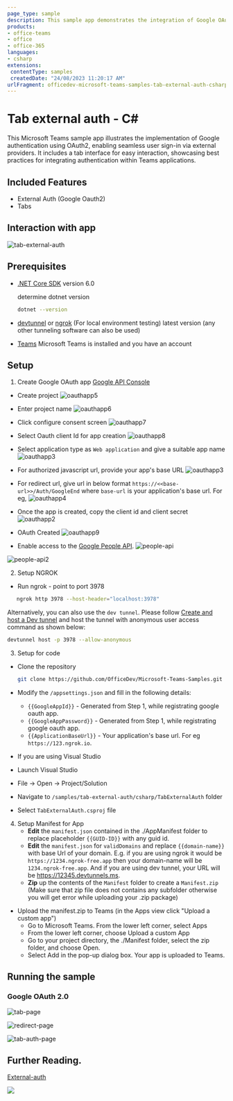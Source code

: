 ```yaml
---
page_type: sample
description: This sample app demonstrates the integration of Google OAuth2 for user authentication within Microsoft Teams. It features a tab-based interface that allows users to log in using their Google accounts and interact with the application seamlessly.
products:
- office-teams
- office
- office-365
languages:
- csharp
extensions:
 contentType: samples
 createdDate: "24/08/2023 11:20:17 AM"
urlFragment: officedev-microsoft-teams-samples-tab-external-auth-csharp
---
```

# Tab external auth - C#

This Microsoft Teams sample app illustrates the implementation of Google authentication using OAuth2, enabling seamless user sign-in via external providers. It includes a tab interface for easy interaction, showcasing best practices for integrating authentication within Teams applications.

## Included Features
* External Auth (Google Oauth2)
* Tabs

## Interaction with app

![tab-external-auth](Images/tab-external-auth-app.gif)

## Prerequisites

- [.NET Core SDK](https://dotnet.microsoft.com/download) version 6.0

  determine dotnet version
  ```bash
  dotnet --version
  ```
- [devtunnel](https://aka.ms/TunnelsCliDownload/win-x64) or [ngrok](https://ngrok.com/download) (For local environment testing) latest version (any other tunneling software can also be used)

- [Teams](https://teams.microsoft.com) Microsoft Teams is installed and you have an account

## Setup

1. Create Google OAuth app [Google API Console](https://console.developers.google.com/)
 - Create project
  ![oauthapp5](Images/oauthapp5.png)
 
  - Enter project name
  ![oauthapp6](Images/oauthapp6.png)
 
  - Click configure consent screen
  ![oauthapp7](Images/oauthapp7.png)
 
  - Select Oauth client Id for app creation
  ![oauthapp8](Images/oauthapp8.png) 
 
  - Select application type as `Web application` and give a suitable app name
  ![oauthapp3](Images/oauthapp3.png)
 
  - For authorized javascript url, provide your app's base URL
  ![oauthapp3](Images/oauthapp3.png)
 
  - For redirect url, give url in below format `https://<<base-url>>/Auth/GoogleEnd` where `base-url` is your application's base url. For eg,
  ![oauthapp4](Images/oauthapp4.png)
 
  - Once the app is created, copy the client id and client secret
  ![oauthapp2](Images/oauthapp2.png)
 
   - OAuth Created
  ![oauthapp9](Images/oauthapp9.png) 
 
  - Enable access to the [Google People API](https://developers.google.com/people/).
  ![people-api](Images/peopleapi1.png)
 
   ![people-api2](Images/peopleapi2.png)

2. Setup NGROK
- Run ngrok - point to port 3978

```bash
   ngrok http 3978 --host-header="localhost:3978"
   ```  

   Alternatively, you can also use the `dev tunnel`. Please follow [Create and host a Dev tunnel](https://learn.microsoft.com/en-us/azure/developer/dev-tunnels/get-started?tabs=windows) and host the tunnel with anonymous user access command as shown below:

   ```bash
   devtunnel host -p 3978 --allow-anonymous
   ```

3. Setup for code

- Clone the repository

    ```bash
    git clone https://github.com/OfficeDev/Microsoft-Teams-Samples.git
    ```

- Modify the `/appsettings.json` and fill in the following details:
  - `{{GoogleAppId}}` - Generated from Step 1, while registrating google oauth app.
  - `{{GoogleAppPassword}}` - Generated from Step 1, while registrating google oauth app.
  - `{{ApplicationBaseUrl}}` - Your application's base url. For eg `https://123.ngrok.io`.


 - If you are using Visual Studio
  - Launch Visual Studio
  - File -> Open -> Project/Solution
  - Navigate to `/samples/tab-external-auth/csharp/TabExternalAuth` folder
  - Select `TabExternalAuth.csproj` file


4. Setup Manifest for App
    - **Edit** the `manifest.json` contained in the ./AppManifest folder to replace placeholder `{{GUID-ID}}` with any guid id.
    - **Edit** the `manifest.json` for `validDomains` and replace `{{domain-name}}` with base Url of your domain. E.g. if you are using ngrok it would be `https://1234.ngrok-free.app` then your domain-name will be `1234.ngrok-free.app`. And if you are using dev tunnel, your URL will be https://12345.devtunnels.ms.
    - **Zip** up the contents of the `Manifest` folder to create a `Manifest.zip`  (Make sure that zip file does not contains any subfolder otherwise you will get error while uploading your .zip package)

- Upload the manifest.zip to Teams (in the Apps view click "Upload a custom app")
   - Go to Microsoft Teams. From the lower left corner, select Apps
   - From the lower left corner, choose Upload a custom App
   - Go to your project directory, the ./Manifest folder, select the zip folder, and choose Open.
   - Select Add in the pop-up dialog box. Your app is uploaded to Teams.
    
## Running the sample

### Google OAuth 2.0

![tab-page](Images/tab.png)

![redirect-page](Images/redirect-page.png)

![tab-auth-page](Images/tab1.png)

## Further Reading.
[External-auth](https://learn.microsoft.com/microsoftteams/platform/tabs/how-to/authentication/auth-oauth-provider#add-authentication-to-external-browsers)



<img src="https://pnptelemetry.azurewebsites.net/microsoft-teams-samples/samples/tab-external-auth-csharp" />